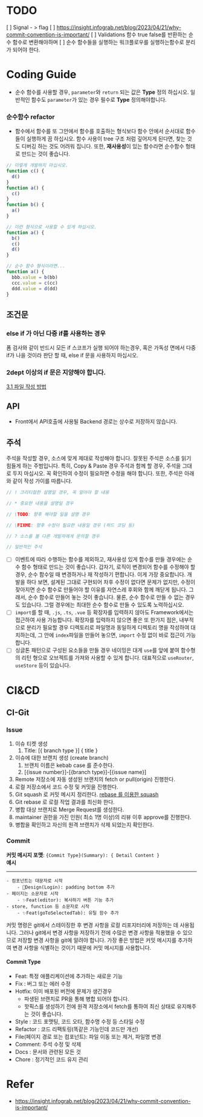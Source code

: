 # TODO
[ ] Signal - > flag
[ ] https://insight.infograb.net/blog/2023/04/21/why-commit-convention-is-important/
[ ] Validations 함수 true false를 반환하는 순수 함수로 변환해야하며
[ ] 순수 함수들을 실행하는 워크플로우를 실행하는함수로 분리가 되어야 한다.


# Coding Guide

* 순수 함수를 사용할 경우, `parameter`와 `return` 되는 값은 **Type** 정의 하십시오. 일반적인 함수도 `parameter`가 있는 경우 필수로 **Type** 정의해야합니다.

### 순수함수 refactor
* 함수에서 함수를 또 그안에서 함수를 호출하는 형식보다 함수 안에서 순서대로 함수들이 실행하게 끔 하십시오. 함수 사용이 tree 구조 처럼 깊어지게 된다면, 찾는 것도 디버깅 하는 것도 어려워 집니다. 또한, **재사용성**이 있는 함수라면 순수함수 형태로 만드는 것이 좋습니다.

```js
// 이렇게 개발하지 마십시오.
function c() {
  d()
}
function a() {
  c()
}
function b() {
  a()
}

// 이런 형식으로 사용할 수 있게 하십시오.
function a() {
  b()
  c()
  d()
}

// 순수 함수 형식이라면...
function a() {
  bbb.value = b(bb)
  ccc.value = c(cc)
  ddd.value = d(dd)
}
```
## 조건문
### else if 가 아닌 다중 if를 사용하는 경우
폼 검사와 같이 반드시 모든 if 스코프가 실행 되어야 하는경우, 혹은
가독성 면에서 다중 if가 나을 것이라 판단 할 때,
else if 문을 사용하지 마십시오.

### 2dept 이상의 if 문은 지양해야 합니다.
[3.1 파일 작성 방법](#순수함수-refactor)
## API
- Front에서 API호출에 사용될 Backend 경로는 상수로 저장하지 않습니다.

## 주석
주석을 작성할 경우, 소스에 맞게 제대로 작성해야 합니다. 잘못된 주석은 소스를 읽기 힘들게 하는 주범입니다. 특히, Copy & Paste 경우 주석과 함께 할 경우, 주석을 그대로 두지 마십시오. 꼭 확인하여 수정이 필요하면 수정을 해야 합니다. 또한, 주석은 아래와 같이 작성 가이를 따릅니다.

```js
// ! 크리티컬한 설명일 경우, 꼭 알아야 할 내용

// * 중요한 내용을 설명일 경우

// \TODO: 향후 해야할 일을 설명 경우

// \FIXME: 향후 수정이 필요한 내용일 경우 (하드 코딩 등)

// ? 소스를 볼 다른 개발자에게 문의할 경우

// 일반적인 주석
```

* [ ] 이벤트에 따라 수행하는 함수를 제외하고, 재사용성 있게 함수를 만들 경우에는 순수 함수 형태로 만드는 것이 좋습니다. 갑자기, 로직이 변경되어 함수를 수정해야 할 경우, 순수 함수일 때 변경하거나 재 작성하기 편합니다. 이게 가장 중요합니다. 개발을 하다 보면, 설계된 그대로 구현되어 차후 수정이 없다면 문제가 없지만, 수정이 잦아지면 순수 함수로 만들어야 할 이유를 자연스레 후회와 함께 깨닫게 됩니다. 그래서, 순수 함수로 만들어 놓는 것이 좋습니다. 물론, 순수 함수로 만들 수 없는 경우도 있습니다. 그럴 경우에는 최대한 순수 함수로 만들 수 있도록 노력하십시오.
* [ ] `import`를 할 때, `.js`, `.ts`, `.vue` 등 확장자를 입력하지 않아도 Framework에서는 접근하여 사용 가능합니다. 확장자를 입력하지 않으면 좋은 또 한가지 점은, 내부적으로 분리가 필요할 경우 디렉토리로 파일명과 동일하게 디렉토리 명을 작성하여 대치하는데, 그 안에 `index`파일을 만들어 놓으면, `import` 수정 없이 바로 접근이 가능합니다.
* [ ] 싱글톤 패턴으로 구성된 요소들을 만들 경우 네이밍은 대게 `use`를 앞에 붙여 함수형의 리턴 형으로 오브젝트를 가져와 사용할 수 있게 합니다. 대표적으로 `useRouter`, `useStore` 등이 있습니다.

# CI&CD
## CI-Git
### Issue
1. 이슈 티켓 생성
   1. Title: [{ branch type }]  { title }
2. 이슈에 대한 브랜치 생성 (create branch)
   1. 브랜치 이름은 kebab case 를 준수한다.
   2. [{issue number}]-[{branch type}]-[{issue name}]
3. Remote 저장소에 자동 생성된 브랜치의 fetch or pull(origin) 진행한다.
4. 로컬 저장소에서 코드 수정 및 커밋을 진행한다.
5. Git squash 로 커밋 메시지 정리한다. [rebase 를 이용한 squash](https://meetup.nhncloud.com/posts/39)
7. Git rebase 로 로컬 작업 결과를 최신화 한다.
8. 병합 대상 브랜치로 Merge Request를 생성한다.
9. maintainer 권한을 가진 인원( 최소 1명 이상)의  리뷰 이후  approve를 진행한다.
10. 병합을 확인하고 자신의 원격 브랜치가 삭제 되었는지 확인한다.

### Commit
**커밋 메시지 포맷**: `{Commit Type}(Summary): { Detail Content }`  
**예시**
<hr />

```
- 컴포넌트는 대문자로 시작
    - 🎨Design(Login): padding bottom 추가
- 페이지는 소문자로 시작
    - ✨Feat(editor): 복사하기 버튼 기능 추가
- store, function 등 소문자로 시작
    - ✨Feat(goToSelectedTab): 유틸 함수 추가
```
커밋 명령은 git에서 스테이징한 후 변경 사항을 로컬 리포지터리에 저장하는 데 사용됩니다. 
그러나 git에서 변경 사항을 저장하기 전에 수많은 변경 사항을 적용했을 수 있으므로 저장할 변경 사항을 git에 알려야 합니다. 
가장 좋은 방법은 커밋 메시지를 추가하여 변경 사항을 식별하는 것이기 때문에 커밋 메시지를 사용합니다.
#### Commit Type
- Feat: 특정 애플리케이션에 추가하는 새로운 기능
- Fix : 버그 또는 에러 수정
- Hotfix: 이미 배포된 버전에 문제가 생긴경우
  - 파생된 브랜치로 PR을 통해 병합 되어야 합니다.
  - 핫픽스를 생성하기 전에 원격 저장소에서 fetch를 통하여 최신 상태로 유지해주는 것이 좋습니다.
- Style : 코드 포맷팅, 코드 오타, 함수명 수정 등 스타일 수정
- Refactor : 코드 리팩토링(똑같은 기능인데 코드만 개선)
- File(페이지 경로 또는 컴포넌트): 파일 이동 또는 제거, 파일명 변경
- Comment: 주석 수정 및 삭제
- Docs : 문서와 관련된 모든 것
- Chore : 정기적인 코드 유지 관리

# Refer
- https://insight.infograb.net/blog/2023/04/21/why-commit-convention-is-important/
